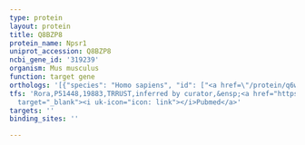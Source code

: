 ```yaml
---
type: protein
layout: protein
title: Q8BZP8
protein_name: Npsr1
uniprot_accession: Q8BZP8
ncbi_gene_id: '319239'
organism: Mus musculus
function: target gene
orthologs: '[{"species": "Homo sapiens", "id": ["<a href=\"/protein/q6w5p4\">Q6W5P4</a>"]}, {"species": "Rattus norvegicus", "id": ["A0A0H2UHN0"]}]'
tfs: 'Rora,P51448,19883,TRRUST,inferred by curator,&ensp;<a href="https://www.ncbi.nlm.nih.gov/pubmed/?term=23565190%5Buid%5D+OR+29087512%5Buid%5D"
  target="_blank"><i uk-icon="icon: link"></i>Pubmed</a>'
targets: ''
binding_sites: ''

---
```

